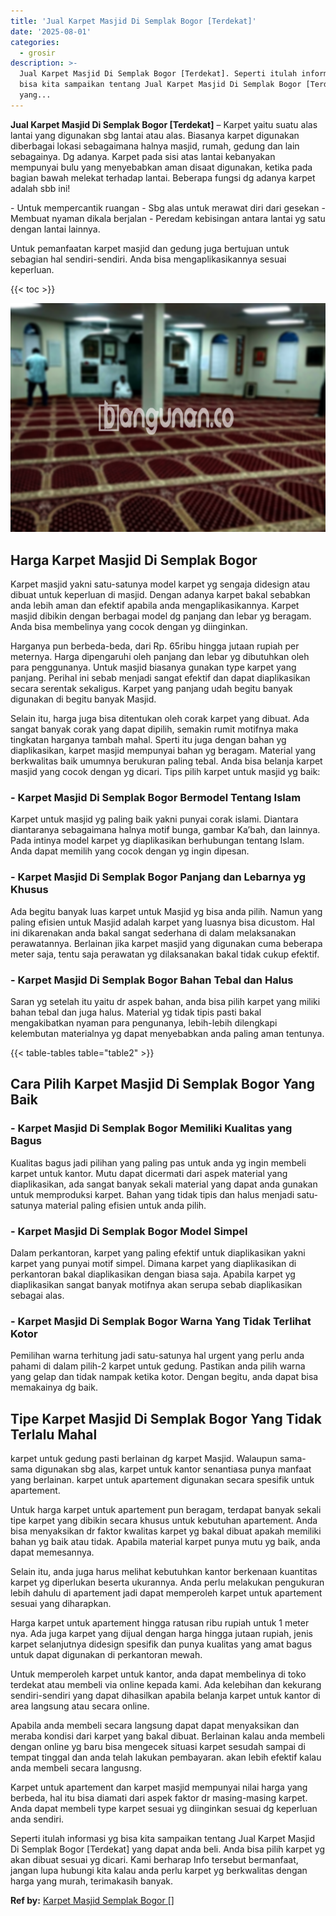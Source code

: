 ```yaml
---
title: 'Jual Karpet Masjid Di Semplak Bogor [Terdekat]'
date: '2025-08-01'
categories:
  - grosir
description: >-
  Jual Karpet Masjid Di Semplak Bogor [Terdekat]. Seperti itulah informasi yg
  bisa kita sampaikan tentang Jual Karpet Masjid Di Semplak Bogor [Terdekat]
  yang...
---
```


**Jual Karpet Masjid Di Semplak Bogor \[Terdekat\]** – Karpet yaitu suatu alas lantai yang digunakan sbg lantai atau alas. Biasanya karpet digunakan diberbagai lokasi sebagaimana halnya masjid, rumah, gedung dan lain sebagainya. Dg adanya. Karpet pada sisi atas lantai kebanyakan mempunyai bulu yang menyebabkan aman disaat digunakan, ketika pada bagian bawah melekat terhadap lantai. Beberapa fungsi dg adanya karpet adalah sbb ini!

\- Untuk mempercantik ruangan - Sbg alas untuk merawat diri dari gesekan - Membuat nyaman dikala berjalan - Peredam kebisingan antara lantai yg satu dengan lantai lainnya.

Untuk pemanfaatan karpet masjid dan gedung juga bertujuan untuk sebagian hal sendiri-sendiri. Anda bisa mengaplikasikannya sesuai keperluan.

{{< toc >}}

![Jual Karpet Masjid Di Semplak Bogor [Terdekat]](/images/grosir-karpet-murah-63.png)

## Harga Karpet Masjid Di Semplak Bogor

Karpet masjid yakni satu-satunya model karpet yg sengaja didesign atau dibuat untuk keperluan di masjid. Dengan adanya karpet bakal sebabkan anda lebih aman dan efektif apabila anda mengaplikasikannya. Karpet masjid dibikin dengan berbagai model dg panjang dan lebar yg beragam. Anda bisa membelinya yang cocok dengan yg diinginkan.

Harganya pun berbeda-beda, dari Rp. 65ribu hingga jutaan rupiah per meternya. Harga dipengaruhi oleh panjang dan lebar yg dibutuhkan oleh para penggunanya. Untuk masjid biasanya gunakan type karpet yang panjang. Perihal ini sebab menjadi sangat efektif dan dapat diaplikasikan secara serentak sekaligus. Karpet yang panjang udah begitu banyak digunakan di begitu banyak Masjid.

Selain itu, harga juga bisa ditentukan oleh corak karpet yang dibuat. Ada sangat banyak corak yang dapat dipilih, semakin rumit motifnya maka tingkatan harganya tambah mahal. Sperti itu juga dengan bahan yg diaplikasikan, karpet masjid mempunyai bahan yg beragam. Material yang berkwalitas baik umumnya berukuran paling tebal. Anda bisa belanja karpet masjid yang cocok dengan yg dicari. Tips pilih karpet untuk masjid yg baik:

### \- Karpet Masjid Di Semplak Bogor Bermodel Tentang Islam

Karpet untuk masjid yg paling baik yakni punyai corak islami. Diantara diantaranya sebagaimana halnya motif bunga, gambar Ka’bah, dan lainnya. Pada intinya model karpet yg diaplikasikan berhubungan tentang Islam. Anda dapat memilih yang cocok dengan yg ingin dipesan.

### \- Karpet Masjid Di Semplak Bogor Panjang dan Lebarnya yg Khusus

Ada begitu banyak luas karpet untuk Masjid yg bisa anda pilih. Namun yang paling efisien untuk Masjid adalah karpet yang luasnya bisa dicustom. Hal ini dikarenakan anda bakal sangat sederhana di dalam melaksanakan perawatannya. Berlainan jika karpet masjid yang digunakan cuma beberapa meter saja, tentu saja perawatan yg dilaksanakan bakal tidak cukup efektif.

### \- Karpet Masjid Di Semplak Bogor Bahan Tebal dan Halus

Saran yg setelah itu yaitu dr aspek bahan, anda bisa pilih karpet yang miliki bahan tebal dan juga halus. Material yg tidak tipis pasti bakal mengakibatkan nyaman para pengunanya, lebih-lebih dilengkapi kelembutan materialnya yg dapat menyebabkan anda paling aman tentunya.

{{< table-tables table="table2" >}}

## Cara Pilih Karpet Masjid Di Semplak Bogor Yang Baik

### \- Karpet Masjid Di Semplak Bogor Memiliki Kualitas yang Bagus

Kualitas bagus jadi pilihan yang paling pas untuk anda yg ingin membeli karpet untuk kantor. Mutu dapat dicermati dari aspek material yang diaplikasikan, ada sangat banyak sekali material yang dapat anda gunakan untuk memproduksi karpet. Bahan yang tidak tipis dan halus menjadi satu-satunya material paling efisien untuk anda pilih.

### \- Karpet Masjid Di Semplak Bogor Model Simpel

Dalam perkantoran, karpet yang paling efektif untuk diaplikasikan yakni karpet yang punyai motif simpel. Dimana karpet yang diaplikasikan di perkantoran bakal diaplikasikan dengan biasa saja. Apabila karpet yg diaplikasikan sangat banyak motifnya akan serupa sebab diaplikasikan sebagai alas.

### \- Karpet Masjid Di Semplak Bogor Warna Yang Tidak Terlihat Kotor

Pemilihan warna terhitung jadi satu-satunya hal urgent yang perlu anda pahami di dalam pilih-2 karpet untuk gedung. Pastikan anda pilih warna yang gelap dan tidak nampak ketika kotor. Dengan begitu, anda dapat bisa memakainya dg baik.

## Tipe Karpet Masjid Di Semplak Bogor Yang Tidak Terlalu Mahal

karpet untuk gedung pasti berlainan dg karpet Masjid. Walaupun sama-sama digunakan sbg alas, karpet untuk kantor senantiasa punya manfaat yang berlainan. karpet untuk apartement digunakan secara spesifik untuk apartement.

Untuk harga karpet untuk apartement pun beragam, terdapat banyak sekali tipe karpet yang dibikin secara khusus untuk kebutuhan apartement. Anda bisa menyaksikan dr faktor kwalitas karpet yg bakal dibuat apakah memiliki bahan yg baik atau tidak. Apabila material karpet punya mutu yg baik, anda dapat memesannya.

Selain itu, anda juga harus melihat kebutuhkan kantor berkenaan kuantitas karpet yg diperlukan beserta ukurannya. Anda perlu melakukan pengukuran lebih dahulu di apartement jadi dapat memperoleh karpet untuk apartement sesuai yang diharapkan.

Harga karpet untuk apartement hingga ratusan ribu rupiah untuk 1 meter nya. Ada juga karpet yang dijual dengan harga hingga jutaan rupiah, jenis karpet selanjutnya didesign spesifik dan punya kualitas yang amat bagus untuk dapat digunakan di perkantoran mewah.

Untuk memperoleh karpet untuk kantor, anda dapat membelinya di toko terdekat atau membeli via online kepada kami. Ada kelebihan dan kekurang sendiri-sendiri yang dapat dihasilkan apabila belanja karpet untuk kantor di area langsung atau secara online.

Apabila anda membeli secara langsung dapat dapat menyaksikan dan meraba kondisi dari karpet yang bakal dibuat. Berlainan kalau anda membeli dengan online yg baru bisa mengecek situasi karpet sesudah sampai di tempat tinggal dan anda telah lakukan pembayaran. akan lebih efektif kalau anda membeli secara langusng.

Karpet untuk apartement dan karpet masjid mempunyai nilai harga yang berbeda, hal itu bisa diamati dari aspek faktor dr masing-masing karpet. Anda dapat membeli type karpet sesuai yg diinginkan sesuai dg keperluan anda sendiri.

Seperti itulah informasi yg bisa kita sampaikan tentang Jual Karpet Masjid Di Semplak Bogor \[Terdekat\] yang dapat anda beli. Anda bisa pilih karpet yg akan dibuat sesuai yg dicari. Kami berharap Info tersebut bermanfaat, jangan lupa hubungi kita kalau anda perlu karpet yg berkwalitas dengan harga yang murah, terimakasih banyak.

**Ref by:**  [Karpet Masjid Semplak Bogor []](https://id.wikipedia.org/wiki/Karpet)
